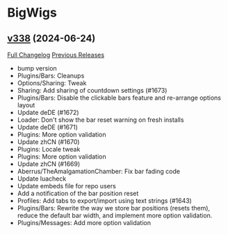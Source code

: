 # BigWigs

## [v338](https://github.com/BigWigsMods/BigWigs/tree/v338) (2024-06-24)
[Full Changelog](https://github.com/BigWigsMods/BigWigs/compare/v337.5...v338) [Previous Releases](https://github.com/BigWigsMods/BigWigs/releases)

- bump version  
- Plugins/Bars: Cleanups  
- Options/Sharing: Tweak  
- Sharing: Add sharing of countdown settings (#1673)  
- Plugins/Bars: Disable the clickable bars feature and re-arrange options layout  
- Update deDE (#1672)  
- Loader: Don't show the bar reset warning on fresh installs  
- Update deDE (#1671)  
- Plugins: More option validation  
- Update zhCN (#1670)  
- Plugins: Locale tweak  
- Plugins: More option validation  
- Update zhCN (#1669)  
- Aberrus/TheAmalgamationChamber: Fix bar fading code  
- Update luacheck  
- Update embeds file for repo users  
- Add a notification of the bar position reset  
- Profiles: Add tabs to export/import using text strings (#1643)  
- Plugins/Bars: Rewrite the way we store bar positions (resets them), reduce the default bar width, and implement more option validation.  
- Plugins/Messages: Add more option validation  

